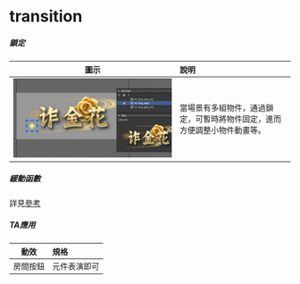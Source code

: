# transition

##### 鎖定

| 圖示 | 說明 |
| :---: | :--- |
| ![](.gitbook/assets/lock.png) | 當場景有多組物件，通過鎖定，可暫時將物件固定，進而方便調整小物件動畫等。 |

##### 緩動函數

詳見[參考](https://greensock.com/ease-visualizer)

##### TA應用

| 動效 | 規格 |
| :---: | :--- |
| 房間按鈕 | 元件表演即可 |

